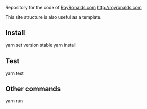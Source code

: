 Repository for the code of [RoyRonalds.com](http://royronalds.com) http://royronalds.com

This site structure is also useful as a template.

## Install

yarn set version stable
yarn install

## Test

yarn test


## Other commands

yarn run